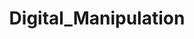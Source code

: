---
title: Digital_Manipulation
crosslinks:
- autotldr
- conspiracy
- holofractal
- sockpuppetry
---